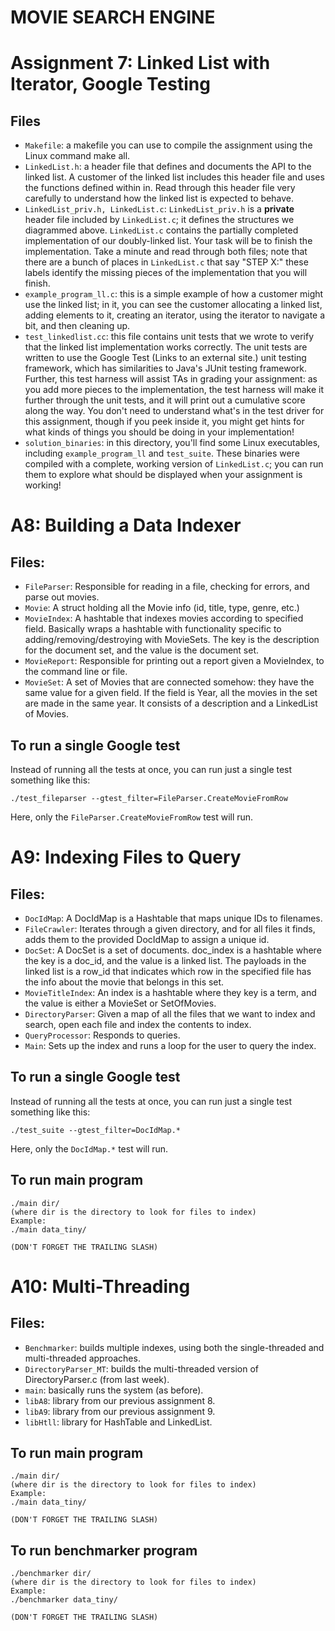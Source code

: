 # MOVIE SEARCH ENGINE


# Assignment 7: Linked List with Iterator, Google Testing

## Files

* ```Makefile```: a makefile you can use to compile the assignment using the Linux command make all.
* ```LinkedList.h```: a header file that defines and documents the API to the linked list. A customer of the linked list includes this header file and uses the functions defined within in. Read through this header file very carefully to understand how the linked list is expected to behave.
* ```LinkedList_priv.h, LinkedList.c```: ```LinkedList_priv.h``` is a **private** header file included by ```LinkedList.c```; it defines the structures we diagrammed above. ```LinkedList.c``` contains the partially completed implementation of our doubly-linked list. Your task will be to finish the implementation. Take a minute and read through both files; note that there are a bunch of places in ```LinkedList.c``` that say "STEP X:" these labels identify the missing pieces of the implementation that you will finish.
* ```example_program_ll.c```: this is a simple example of how a customer might use the linked list; in it, you can see the customer allocating a linked list, adding elements to it, creating an iterator, using the iterator to navigate a bit, and then cleaning up.
* ```test_linkedlist.cc```: this file contains unit tests that we wrote to verify that the linked list implementation works correctly. The unit tests are written to use the Google Test (Links to an external site.) unit testing framework, which has similarities to Java's JUnit testing framework. Further, this test harness will assist TAs in grading your assignment: as you add more pieces to the implementation, the test harness will make it further through the unit tests, and it will print out a cumulative score along the way. You don't need to understand what's in the test driver for this assignment, though if you peek inside it, you might get hints for what kinds of things you should be doing in your implementation!
* ```solution_binaries```: in this directory, you'll find some Linux executables, including ```example_program_ll``` and ```test_suite```. These binaries were compiled with a complete, working version of ```LinkedList.c```; you can run them to explore what should be displayed when your assignment is working!

# A8: Building a Data Indexer

## Files: 
* ```FileParser```: Responsible for reading in a file, checking for errors, and parse out movies.
* ```Movie```: A struct holding all the Movie info (id, title, type, genre, etc.)
* ```MovieIndex```: A hashtable that indexes movies according to specified field. Basically wraps a hashtable with functionality specific to adding/removing/destroying with MovieSets. The key is the description for the document set, and the value is the document set.
* ```MovieReport```: Responsible for printing out a report given a MovieIndex, to the command line or file.
* ```MovieSet```: A set of Movies that are connected somehow: they have the same value for a given field. If the field is Year, all the movies in the set are made in the same year. It consists of a description and a LinkedList of Movies.


## To run a single Google test

Instead of running all the tests at once, you can run just a single test something like this: 

```
./test_fileparser --gtest_filter=FileParser.CreateMovieFromRow
```

Here, only the ```FileParser.CreateMovieFromRow``` test will run.

# A9: Indexing Files to Query

## Files: 
* ```DocIdMap```: A DocIdMap is a Hashtable that maps unique IDs to filenames.
* ```FileCrawler```: Iterates through a given directory, and for all files it finds, adds them to the provided DocIdMap to assign a unique id.
* ```DocSet```: A DocSet is a set of documents. doc_index is a hashtable where the key is a doc_id, and the value is a linked list. The payloads in the linked list is a row_id that indicates which row in the specified file has the info about the movie that belongs in this set.
* ```MovieTitleIndex```: An index is a hashtable where they key is a term, and the value is either a MovieSet or SetOfMovies.
* ```DirectoryParser```: Given a map of all the files that we want to index and search, open each file and index the contents to index.
* ```QueryProcessor```: Responds to queries.
* ```Main```: Sets up the index and runs a loop for the user to query the index.

## To run a single Google test

Instead of running all the tests at once, you can run just a single test something like this: 

```
./test_suite --gtest_filter=DocIdMap.*
```

Here, only the ```DocIdMap.*``` test will run. 

## To run main program

```
./main dir/
(where dir is the directory to look for files to index)
Example:
./main data_tiny/

(DON'T FORGET THE TRAILING SLASH)
```

# A10: Multi-Threading

## Files: 
* ```Benchmarker```: builds multiple indexes, using both the single-threaded and multi-threaded approaches.
* ```DirectoryParser_MT```: builds the multi-threaded version of DirectoryParser.c (from last week).
* ```main```: basically runs the system (as before).
* ```libA8```: library from our previous assignment 8.
* ```libA9```: library from our previous assignment 9.
* ```libHtll```: library for HashTable and LinkedList.

## To run main program

```
./main dir/
(where dir is the directory to look for files to index)
Example:
./main data_tiny/

(DON'T FORGET THE TRAILING SLASH)
```

## To run benchmarker program

```
./benchmarker dir/
(where dir is the directory to look for files to index)
Example:
./benchmarker data_tiny/

(DON'T FORGET THE TRAILING SLASH)
```
